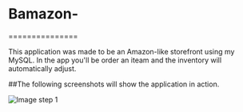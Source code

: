 # Bamazon-
===============

 This application was made to be an Amazon-like storefront using my MySQL. In the app you'll be order an iteam and the inventory will automatically adjust.

 ##The following screenshots will show the application in action. 

 ![Image step 1](./images/img1bamazon.png)

